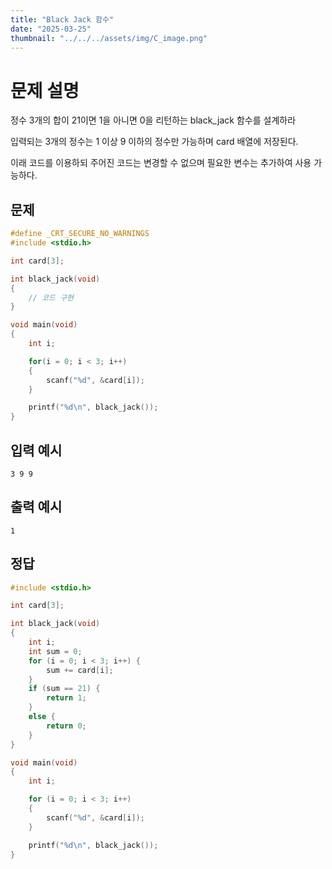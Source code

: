 ```yaml
---
title: "Black Jack 함수" 
date: "2025-03-25"
thumbnail: "../../../assets/img/C_image.png"
---
```


# 문제 설명
정수 3개의 합이 21이면 1을 아니면 0을 리턴하는 black_jack 함수를 설계하라

입력되는 3개의 정수는 1 이상 9 이하의 정수만 가능하며 card 배열에 저장된다.

이래 코드를 이용하되 주어진 코드는 변경할 수 없으며 필요한 변수는 추가하여 사용 가능하다.
## 문제
```c
#define _CRT_SECURE_NO_WARNINGS
#include <stdio.h>

int card[3];

int black_jack(void)
{
    // 코드 구현
}

void main(void)
{
    int i;

    for(i = 0; i < 3; i++)
    {
        scanf("%d", &card[i]);
    }

    printf("%d\n", black_jack());
}
```

## 입력 예시
```
3 9 9
```

## 출력 예시
```
1
```

## 정답
```c
#include <stdio.h>

int card[3];

int black_jack(void)
{
	int i;
	int sum = 0;
	for (i = 0; i < 3; i++) {
		sum += card[i];
	}
	if (sum == 21) {
		return 1;
	}
	else {
		return 0;
	}
}

void main(void)
{
	int i;

	for (i = 0; i < 3; i++)
	{
		scanf("%d", &card[i]);
	}

	printf("%d\n", black_jack());
}
```


